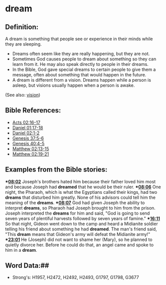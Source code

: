 # dream #

## Definition: ##

A dream is something that people see or experience in their minds while they are sleeping.

 * Dreams often seem like they are really happening, but they are not.
 * Sometimes God causes people to dream about something so they can learn from it. He may also speak directly to people in their dreams.
 * In the Bible, God gave special dreams to certain people to give them a message, often about something that would happen in the future.
 * A dream is different from a vision. Dreams happen while a person is asleep, but visions usually happen when a person is awake.

(See also: [vision](vision.md))

## Bible References: ##

* [Acts 02:16-17](rc://en/tn/help/act/02/16)
* [Daniel 01:17-18](rc://en/tn/help/dan/01/17)
* [Daniel 02:1-2](rc://en/tn/help/dan/02/01)
* [Genesis 37:5-6](rc://en/tn/help/gen/37/05)
* [Genesis 40:4-5](rc://en/tn/help/gen/40/04)
* [Matthew 02:13-15](rc://en/tn/help/mat/02/13)
* [Matthew 02:19-21](rc://en/tn/help/mat/02/19)

## Examples from the Bible stories: ##

  __*[08:02](rc://en/tn/help/obs/08/02)__ Joseph's brothers hated him because their father loved him most and because Joseph had __dreamed__ that he would be their ruler.
  __*[08:06](rc://en/tn/help/obs/08/06)__ One night, the Pharaoh, which is what the Egyptians called their kings, had two __dreams__ that disturbed him greatly. None of his advisors could tell him the meaning of the __dreams__.
  __*[08:07](rc://en/tn/help/obs/08/07)__ God had given Joseph the ability to interpret __dreams__, so Pharaoh had Joseph brought to him from the prison. Joseph interpreted the __dreams__ for him and said, "God is going to send seven years of plentiful harvests followed by seven years of famine."
  __*[16:11](rc://en/tn/help/obs/16/11)__ So that night, Gideon went down to the camp and heard a Midianite soldier telling his friend about something he had __dreamed__. The man's friend said, "This __dream__ means that Gideon's army will defeat the Midianite army!"
  __*[23:01](rc://en/tn/help/obs/23/01)__ He (Joseph) did not want to shame her (Mary), so he planned to quietly divorce her. Before he could do that, an angel came and spoke to him in a __dream__.

## Word Data:##

* Strong's: H1957, H2472, H2492, H2493, G1797, G1798, G3677
